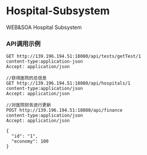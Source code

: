 # Hospital-Subsystem
WEB&amp;SOA Hospital Subsystem

### API调用示例
```
GET http://139.196.194.51:18080/api/tests/getTest/1
content-type:application-json
Accept: application/json
```

```
//获得医院的总信息
GET http://139.196.194.51:18080/api/hospitals/1
content-type:application/json
Accept: application/json
```

```
//对医院财务进行更新
POST http://139.196.194.51:18080/api/finance
content-type:application/json
Accept: application/json

{
  "id": "1",
  "economy": 100
}
```
